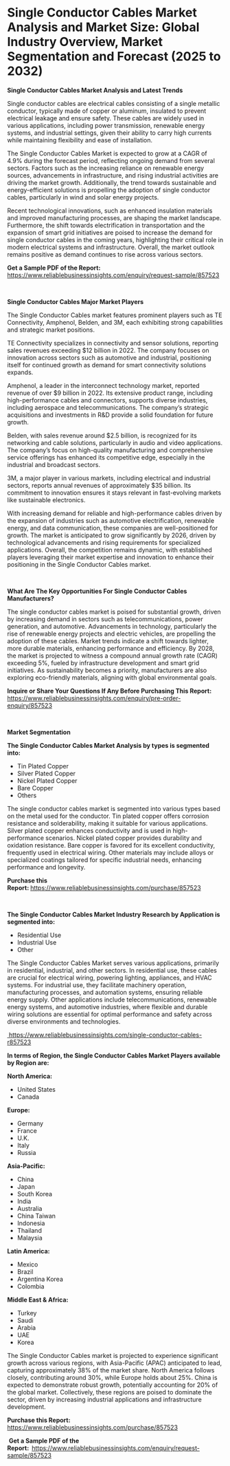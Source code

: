 <p><h1>Single Conductor Cables Market Analysis and Market Size: Global Industry Overview, Market Segmentation and Forecast (2025 to 2032)</h1></p><p><strong>Single Conductor Cables Market Analysis and Latest Trends</strong></p>
<p><p>Single conductor cables are electrical cables consisting of a single metallic conductor, typically made of copper or aluminum, insulated to prevent electrical leakage and ensure safety. These cables are widely used in various applications, including power transmission, renewable energy systems, and industrial settings, given their ability to carry high currents while maintaining flexibility and ease of installation.</p><p>The Single Conductor Cables Market is expected to grow at a CAGR of 4.9% during the forecast period, reflecting ongoing demand from several sectors. Factors such as the increasing reliance on renewable energy sources, advancements in infrastructure, and rising industrial activities are driving the market growth. Additionally, the trend towards sustainable and energy-efficient solutions is propelling the adoption of single conductor cables, particularly in wind and solar energy projects.</p><p>Recent technological innovations, such as enhanced insulation materials and improved manufacturing processes, are shaping the market landscape. Furthermore, the shift towards electrification in transportation and the expansion of smart grid initiatives are poised to increase the demand for single conductor cables in the coming years, highlighting their critical role in modern electrical systems and infrastructure. Overall, the market outlook remains positive as demand continues to rise across various sectors.</p></p>
<p><strong>Get a Sample PDF of the Report:&nbsp;</strong> <a href="https://www.reliablebusinessinsights.com/enquiry/request-sample/857523?utm_campaign=3127&utm_medium=2&utm_source=Github&utm_content=ia&utm_term=15042025&utm_id=single-conductor-cables">https://www.reliablebusinessinsights.com/enquiry/request-sample/857523</a></p>
<p>&nbsp;</p>
<p><strong>Single Conductor Cables Major Market Players</strong></p>
<p><p>The Single Conductor Cables market features prominent players such as TE Connectivity, Amphenol, Belden, and 3M, each exhibiting strong capabilities and strategic market positions. </p><p>TE Connectivity specializes in connectivity and sensor solutions, reporting sales revenues exceeding $12 billion in 2022. The company focuses on innovation across sectors such as automotive and industrial, positioning itself for continued growth as demand for smart connectivity solutions expands.</p><p>Amphenol, a leader in the interconnect technology market, reported revenue of over $9 billion in 2022. Its extensive product range, including high-performance cables and connectors, supports diverse industries, including aerospace and telecommunications. The company’s strategic acquisitions and investments in R&D provide a solid foundation for future growth.</p><p>Belden, with sales revenue around $2.5 billion, is recognized for its networking and cable solutions, particularly in audio and video applications. The company’s focus on high-quality manufacturing and comprehensive service offerings has enhanced its competitive edge, especially in the industrial and broadcast sectors.</p><p>3M, a major player in various markets, including electrical and industrial sectors, reports annual revenues of approximately $35 billion. Its commitment to innovation ensures it stays relevant in fast-evolving markets like sustainable electronics.</p><p>With increasing demand for reliable and high-performance cables driven by the expansion of industries such as automotive electrification, renewable energy, and data communication, these companies are well-positioned for growth. The market is anticipated to grow significantly by 2026, driven by technological advancements and rising requirements for specialized applications. Overall, the competition remains dynamic, with established players leveraging their market expertise and innovation to enhance their positioning in the Single Conductor Cables market.</p></p>
<p>&nbsp;</p>
<p><strong>What Are The Key Opportunities For Single Conductor Cables Manufacturers?</strong></p>
<p><p>The single conductor cables market is poised for substantial growth, driven by increasing demand in sectors such as telecommunications, power generation, and automotive. Advancements in technology, particularly the rise of renewable energy projects and electric vehicles, are propelling the adoption of these cables. Market trends indicate a shift towards lighter, more durable materials, enhancing performance and efficiency. By 2028, the market is projected to witness a compound annual growth rate (CAGR) exceeding 5%, fueled by infrastructure development and smart grid initiatives. As sustainability becomes a priority, manufacturers are also exploring eco-friendly materials, aligning with global environmental goals.</p></p>
<p><strong>Inquire or Share Your Questions If Any Before Purchasing This Report:</strong> <a href="https://www.reliablebusinessinsights.com/enquiry/pre-order-enquiry/857523?utm_campaign=3127&utm_medium=2&utm_source=Github&utm_content=ia&utm_term=15042025&utm_id=single-conductor-cables">https://www.reliablebusinessinsights.com/enquiry/pre-order-enquiry/857523</a></p>
<p>&nbsp;</p>
<p><strong>Market Segmentation</strong></p>
<p><strong>The Single Conductor Cables Market Analysis by types is segmented into:</strong></p>
<p><ul><li>Tin Plated Copper</li><li>Silver Plated Copper</li><li>Nickel Plated Copper</li><li>Bare Copper</li><li>Others</li></ul></p>
<p><p>The single conductor cables market is segmented into various types based on the metal used for the conductor. Tin plated copper offers corrosion resistance and solderability, making it suitable for various applications. Silver plated copper enhances conductivity and is used in high-performance scenarios. Nickel plated copper provides durability and oxidation resistance. Bare copper is favored for its excellent conductivity, frequently used in electrical wiring. Other materials may include alloys or specialized coatings tailored for specific industrial needs, enhancing performance and longevity.</p></p>
<p><strong>Purchase this Report:&nbsp;</strong><a href="https://www.reliablebusinessinsights.com/purchase/857523?utm_campaign=3127&utm_medium=2&utm_source=Github&utm_content=ia&utm_term=15042025&utm_id=single-conductor-cables">https://www.reliablebusinessinsights.com/purchase/857523</a></p>
<p>&nbsp;</p>
<p><strong>The Single Conductor Cables Market Industry Research by Application is segmented into:</strong></p>
<p><ul><li>Residential Use</li><li>Industrial Use</li><li>Other</li></ul></p>
<p><p>The Single Conductor Cables Market serves various applications, primarily in residential, industrial, and other sectors. In residential use, these cables are crucial for electrical wiring, powering lighting, appliances, and HVAC systems. For industrial use, they facilitate machinery operation, manufacturing processes, and automation systems, ensuring reliable energy supply. Other applications include telecommunications, renewable energy systems, and automotive industries, where flexible and durable wiring solutions are essential for optimal performance and safety across diverse environments and technologies.</p></p>
<p><a href="https://www.reliablebusinessinsights.com/single-conductor-cables-r857523?utm_campaign=3127&utm_medium=2&utm_source=Github&utm_content=ia&utm_term=15042025&utm_id=single-conductor-cables">&nbsp;https://www.reliablebusinessinsights.com/single-conductor-cables-r857523</a></p>
<p><strong>In terms of Region, the Single Conductor Cables Market Players available by Region are:</strong></p>
<p>
    <p> <strong> North America: </strong>
        <ul>
            <li>United States</li>
            <li>Canada</li>
        </ul>
        </p> 
    <p> <strong> Europe: </strong>
        <ul>
            <li>Germany</li>
            <li>France</li>
            <li>U.K.</li>
            <li>Italy</li>
            <li>Russia</li>
        </ul>
        </p> 
    <p> <strong> Asia-Pacific: </strong>
        <ul>
            <li>China</li>
            <li>Japan</li>
            <li>South Korea</li>
            <li>India</li>
            <li>Australia</li>
            <li>China Taiwan</li>
            <li>Indonesia</li>
            <li>Thailand</li>
            <li>Malaysia</li>
        </ul>
        </p> 
    <p> <strong> Latin America: </strong>
        <ul>
            <li>Mexico</li>
            <li>Brazil</li>
            <li>Argentina Korea</li>
            <li>Colombia</li>
        </ul>
        </p> 
    <p> <strong> Middle East & Africa: </strong>
        <ul>
            <li>Turkey</li>
            <li>Saudi</li>
            <li>Arabia</li>
            <li>UAE</li>
            <li>Korea</li>
        </ul>
    </p>
    </p>
<p><p>The Single Conductor Cables market is projected to experience significant growth across various regions, with Asia-Pacific (APAC) anticipated to lead, capturing approximately 38% of the market share. North America follows closely, contributing around 30%, while Europe holds about 25%. China is expected to demonstrate robust growth, potentially accounting for 20% of the global market. Collectively, these regions are poised to dominate the sector, driven by increasing industrial applications and infrastructure development.</p></p>
<p><strong>Purchase this Report: </strong><a href="https://www.reliablebusinessinsights.com/purchase/857523?utm_campaign=3127&utm_medium=2&utm_source=Github&utm_content=ia&utm_term=15042025&utm_id=single-conductor-cables">https://www.reliablebusinessinsights.com/purchase/857523</a></p>
<p>&nbsp;<strong>Get a Sample PDF of the Report:&nbsp;&nbsp;</strong><a href="https://www.reliablebusinessinsights.com/enquiry/request-sample/857523?utm_campaign=3127&utm_medium=2&utm_source=Github&utm_content=ia&utm_term=15042025&utm_id=single-conductor-cables">https://www.reliablebusinessinsights.com/enquiry/request-sample/857523</a></p>
<p><strong></strong></p>
<p><p></p><p></p><p></p></p>